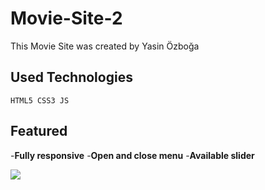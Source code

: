 # Movie-Site-2

This Movie Site was created by Yasin Özboğa

## Used Technologies

```
HTML5 CSS3 JS
```

## Featured

-**Fully responsive** -**Open and close menu** -**Available slider**

<img src="img/Movie Site 2 Gif.gif">
